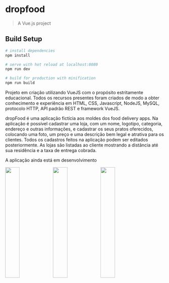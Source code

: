 # dropfood

> A Vue.js project

## Build Setup

``` bash
# install dependencies
npm install

# serve with hot reload at localhost:8080
npm run dev

# build for production with minification
npm run build
```

Projeto em criação utilizando VueJS com o propósito estritamente educacional. Todos os recursos presentes foram criados de modo a obter conhecimento e experiência em HTML, CSS, Javascript, NodeJS, MySQL, protocolo HTTP, API padrão REST e framework VueJS.

dropFood é uma aplicação fictícia aos moldes dos food delivery apps. Na aplicação é possível cadastrar uma loja, com um nome, logotipo, categoria, endereço e outras informações, e cadastrar os seus pratos oferecidos, colocando uma foto, um preço e uma descrição bem legal e atrativa para os clientes. Todos os cadastros feitos na aplicação podem ser editados posteriormente. As lojas são listadas ao cliente mostrando a distância até sua residência e a taxa de entrega cobrada.

A aplicação ainda está em desenvolvimento

<img src="https://i.ibb.co/8swc8j2/dropfood.png" width="30%"></img><img src="https://i.ibb.co/G2V2BXK/dropfoodloja.png" width="30%"></img><img src="https://i.ibb.co/48wPQhf/dropfoodpedido.png" width="30%"></img>
